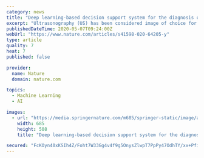 ```yaml
---
category: news
title: "Deep learning-based decision support system for the diagnosis of neoplastic gallbladder polyps on ultrasonography: Preliminary results"
excerpt: "Ultrasonography (US) has been considered image of choice for gallbladder (GB) polyp, however, it had limitations in differentiating between nonneoplastic polyps and neoplastic polyps. We developed and investigated the usefulness of a deep learning-based decision support system (DL-DSS) for the differential diagnosis of GB polyps on US."
publishedDateTime: 2020-05-07T09:24:00Z
webUrl: "https://www.nature.com/articles/s41598-020-64205-y"
type: article
quality: 7
heat: 7
published: false

provider:
  name: Nature
  domain: nature.com

topics:
  - Machine Learning
  - AI

images:
  - url: "https://media.springernature.com/m685/springer-static/image/art%3A10.1038%2Fs41598-020-64205-y/MediaObjects/41598_2020_64205_Fig1_HTML.png"
    width: 685
    height: 508
    title: "Deep learning-based decision support system for the diagnosis of neoplastic gallbladder polyps on ultrasonography: Preliminary results"

secured: "FcKOyn40xKSIh4Z/Foht7W33Gg4v4f9g5OnysZlwpT7PpPy47OdhTY/xx+PfiAiiqfagSDV6cXqXI8g6CFkS7jRpUSdTDvc/krzmVDv4uRau2lSNJ/r5JP0CQRY0fHGuV0666i/CoeWC8jPTXauZ+4emB0JTp9Y+rZpK5jueVnQHxtIHimpdP3XOIDpnQDyaCw9TQjhjTzNBzZ/++d21wnac4cKhYJg7hbg38N4W46yrAV5mt+4Aqq/BlgLm3QVQEFduhxTSuKuerWT8qaifFRQ3r+MPv/y4WALROL81JCqBaeQNy7apN979KjHuN0qDc9ODUwyFZY4oppPglQcqU/iJjuM4LDnsNCTajlIByNY/TVO4Qg2a+fLQzfLhs0bKJUMAFajHFR479rEyIuUhB83CmHhuODCVEGTSHHiCVov8L5xofSXP1P35JIYnjdreEOFoBtSvDwkQm/W/Qy7N4Ih1xB/LQDOEQjyqZCQicPs=;GHxM+HmuFMiZoU1liWyDRg=="
---
```


